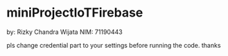 # miniProjectIoTFirebase

by: Rizky Chandra Wijata
NIM: 71190443

pls change credential part to your settings before running the code. thanks
